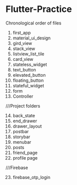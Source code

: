 # Flutter-Practice

Chronological order of files
1.  first_app
2.  material_ui_design
3.  gird_view
4.  stack_view
5.  listview_list_tile
6.  card_view
7.  stateless_widget
8.  text_button
9.  elevated_button
10. floating_button
11. stateful_widget
12. form
13. Controller

///Project folders

14. back_state
15. end_drawer
16. drawer_layout
17. postbar
18. storybar
19. menubar
20. posts
21. friend_page
22. profile page

///Firebase

23. firebase_otp_login
